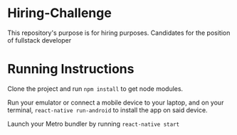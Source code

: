 # Hiring-Challenge
This repository's purpose is for hiring purposes. Candidates for the position of fullstack developer

# Running Instructions

Clone the project and run `npm install` to get node modules.

Run your emulator or connect a mobile device to your laptop, and on your terminal, `react-native run-android` to install the app on said device.

Launch your Metro bundler by running `react-native start`
